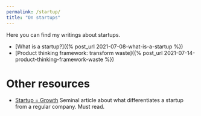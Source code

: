 ```yaml
---
permalink: /startup/
title: "On startups"
---
```


Here you can find my writings about startups.

- [What is a startup?]({% post_url 2021-07-08-what-is-a-startup %})
- [Product thinking framework: transform waste]({% post_url 2021-07-14-product-thinking-framework-waste %})
<!-- - [You can always kill the feature]({% post_url 2021-07-15-you-can-always-kill-the-feature %}) -->

# Other resources

- [Startup = Growth](http://www.paulgraham.com/growth.html) Seminal article about what differentiates a startup from a regular company. Must read. 